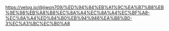 https://velog.io/@jiwon709/%ED%94%84%EB%A1%9C%EA%B7%B8%EB%9E%98%EB%A8%B8%EC%8A%A4%EC%8A%A4%EC%BF%A8-%EC%8A%A4%ED%84%B0%EB%94%946%EA%B8%B0-3%EC%A3%BC%EC%B0%A8
